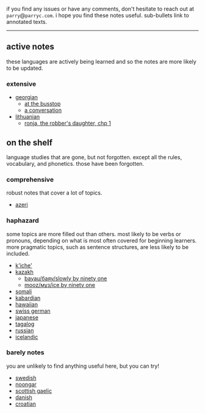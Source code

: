 

if you find any issues or have any comments, don't hesitate to reach out at `parry`@`parryc.com`. i hope you find these notes useful.
sub-bullets link to annotated texts.

----

## active notes

these languages are actively being learned and so the notes are more likely to be updated.

### extensive

* [georgian](/language/georgian)
    * [at the busstop](/language/texts/georgian/dialogue_-_at_the_busstop)
    * [a conversation](/language/texts/georgian/dialogue_-_a_conversation)
* [lithuanian](/language/lithuanian)
    * [ronja, the robber's daughter, chp 1](/language/texts/lithuanian/ronja_chapter_1)

## on the shelf

language studies that are gone, but not forgotten. except all the rules, vocabulary, and phonetics. those have been forgotten.

### comprehensive

robust notes that cover a lot of topics.

* [azeri](/language/azeri)

### haphazard

some topics are more filled out than others. most likely to be verbs or pronouns, depending on what is most often covered for beginning learners. more pragmatic topics, such as sentence structures, are less likely to be included.

* [k'iche'](/language/k&apos;iche&apos;)
* [kazakh](/language/kazakh)
    * [bayau/баяу/slowly by ninety one](/language/texts/kazakh/bayau)
    * [mooz/мұз/ice by ninety one](/language/texts/kazakh/mooz)
* [somali](/language/somali)
* [kabardian](/language/kabardian)
* [hawaiian](/language/hawaiian)
* [swiss german](/language/swiss-german)
* [japanese](/language/japanese)
* [tagalog](/language/tagalog)
* [russian](/language/russian)
* [icelandic](/language/icelandic)

### barely notes

you are unlikely to find anything useful here, but you can try!

* [swedish](/language/swedish)
* [noongar](/language/noongar)
* [scottish gaelic](/language/scottish-gaelic)
* [danish](/language/danish)
* [croatian](/language/croatian)